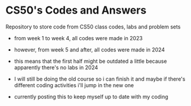 # CS50's Codes and Answers
 Repository to store code from CS50 class codes, labs and problem sets

 - from week 1 to week 4, all codes were made in 2023
 - however, from week 5 and after, all codes were made in 2024
 - this means that the first half might be outdated a little because apparently there's no labs in 2024
 - I will still be doing the old course so i can finish it and maybe if there's different coding activities i'll jump in the new one

- currently posting this to keep myself up to date with my coding 
